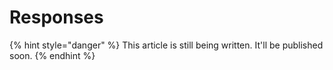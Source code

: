 # Responses

{% hint style="danger" %}
This article is still being written. It'll be published soon.
{% endhint %}
